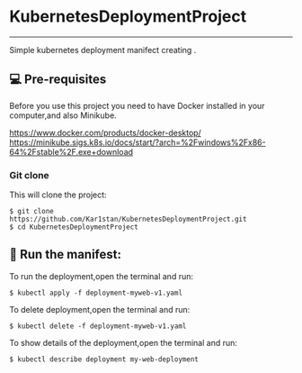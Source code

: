 # KubernetesDeploymentProject
***
Simple kubernetes deployment manifect creating . 

## 💻 Pre-requisites

Before you use this project you need to have Docker installed in your computer,and also Minikube.

https://www.docker.com/products/docker-desktop/
https://minikube.sigs.k8s.io/docs/start/?arch=%2Fwindows%2Fx86-64%2Fstable%2F.exe+download

### Git clone
This will clone the project:
```
$ git clone https://github.com/Kar1stan/KubernetesDeploymentProject.git
$ cd KubernetesDeploymentProject
```

## 🚀 Run the manifest: 
To run the deployment,open the terminal and run:
```
$ kubectl apply -f deployment-myweb-v1.yaml
```
To delete deployment,open the terminal and run:
```
$ kubectl delete -f deployment-myweb-v1.yaml
```
To show details of the deployment,open the terminal and run:
```
$ kubectl describe deployment my-web-deployment
```
